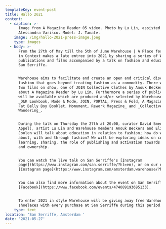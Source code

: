 ```yaml
---
templateKey: event-post
title: Hallo 2021
content:
  - caption: >-
      Image from A Magazine Reader 05 video. Photo by Lu Lin, assisted by
      Alessandra Varisco. Model: J. Tanate.
    image: /img/hallo-2021-press-image.jpeg
    type: images
  - body: >-
      From the 27th of May till the 5th of June Warehouse | A Place for Clothes
      in Context makes a late entree into 2021 by sharing a series of Warehouse
      publications and films accompanied by a talk on fashion and education at
      San Serriffe. 


      Warehouse aims to facilitate and create an open and critical discourse on
      fashion that goes beyond treating fashion as a commodity. There will be
      two films on show, one of JOIN Collective Clothes by Anouk Beckers and one
      about A Magazine Reader by Lu Lin. Furthermore a series of publications
      will be available which are produced and/or selected by Warehouse such as
      _D&K Lookbook, Mode & Mode, JOIN, PORTAL, Press & Fold, A Magazine Reader,
      Fat Belly Boy Booklet, Monument, Rework Magazine_ and _Collective
      Wandering_. 


      During the talk on Thursday the 27th at 20:00, curator David Smeulders (de
      Appel), artist Lu Lin and Warehouse members Anouk Beckers and Elisa van
      Joolen will talk about education in relation to fashion; how do we learn
      about, with and through fashion? We will be exploring ideas on collective
      learning, sharing, the role of publishing and activation towards agency
      and ownership.


      You can watch the live talk on San Serriffe's [Instagram
      page](https://www.instagram.com/san.serriffe/?hl=en), or on our own
      [Instagram page](https://www.instagram.com/amsterdam.warehouse/?hl=en).


      You can also find more information about the event on San Serriffe's
      [Facebook](https://www.facebook.com/events/474089193695133). 


      To enter 2021 in style Warehouse will be giving away free Warehouse
      shoelaces with every purchase at San Serriffe during this period.
    type: text
location: 'San Serriffe, Amsterdam '
date: '2021-05-27'
---
```


